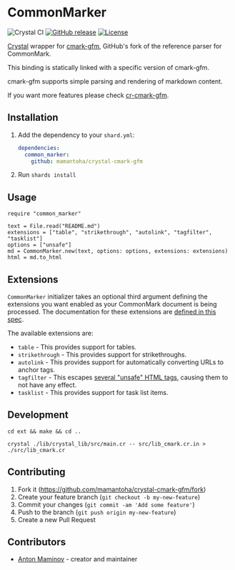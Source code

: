 # CommonMarker

![Crystal CI](https://github.com/mamantoha/crystal-cmark-gfm/workflows/Crystal%20CI/badge.svg)
[![GitHub release](https://img.shields.io/github/release/mamantoha/crystal-cmark-gfm.svg)](https://github.com/mamantoha/crystal-cmark-gfm/releases)
[![License](https://img.shields.io/github/license/mamantoha/crystal-cmark-gfm.svg)](https://github.com/mamantoha/crystal-cmark-gfm/blob/master/LICENSE)

[Crystal](https://crystal-lang.org/) wrapper for [cmark-gfm](https://github.com/github/cmark-gfm), GitHub's fork of the reference parser for CommonMark.

This binding is statically linked with a specific version of cmark-gfm.

cmark-gfm supports simple parsing and rendering of markdown content.

If you want more features please check [cr-cmark-gfm](https://github.com/amauryt/cr-cmark-gfm).

## Installation

1. Add the dependency to your `shard.yml`:

   ```yaml
   dependencies:
     common_marker:
       github: mamantoha/crystal-cmark-gfm
   ```

2. Run `shards install`

## Usage

```crystal
require "common_marker"

text = File.read("README.md")
extensions = ["table", "strikethrough", "autolink", "tagfilter", "tasklist"]
options = ["unsafe"]
md = CommonMarker.new(text, options: options, extensions: extensions)
html = md.to_html
```

## Extensions

`CommonMarker` initializer takes an optional third argument defining the extensions you want enabled as your CommonMark document is being processed. The documentation for these extensions are [defined in this spec](https://github.github.com/gfm/).

The available extensions are:

- `table` - This provides support for tables.
- `strikethrough` - This provides support for strikethroughs.
- `autolink` - This provides support for automatically converting URLs to anchor tags.
- `tagfilter` - This escapes [several "unsafe" HTML tags](https://github.github.com/gfm/#disallowed-raw-html-extension-), causing them to not have any effect.
- `tasklist` - This provides support for task list items.

## Development

```console
cd ext && make && cd ..
```

```console
crystal ./lib/crystal_lib/src/main.cr -- src/lib_cmark.cr.in > ./src/lib_cmark.cr
```

## Contributing

1. Fork it (<https://github.com/mamantoha/crystal-cmark-gfm/fork>)
2. Create your feature branch (`git checkout -b my-new-feature`)
3. Commit your changes (`git commit -am 'Add some feature'`)
4. Push to the branch (`git push origin my-new-feature`)
5. Create a new Pull Request

## Contributors

- [Anton Maminov](https://github.com/mamantoha) - creator and maintainer
